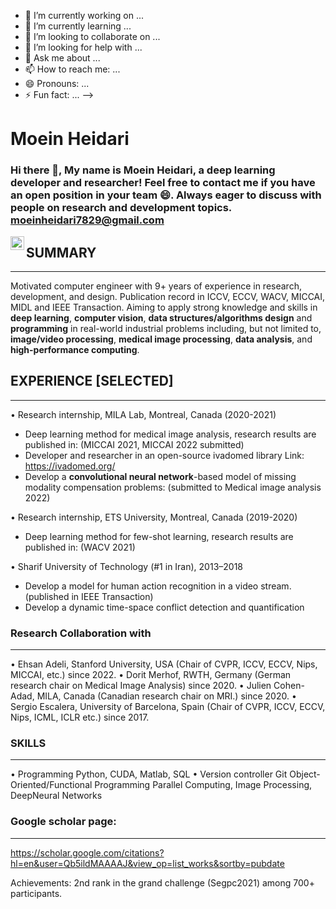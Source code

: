 
- 🔭 I’m currently working on ...
- 🌱 I’m currently learning ...
- 👯 I’m looking to collaborate on ...
- 🤔 I’m looking for help with ...
- 💬 Ask me about ...
- 📫 How to reach me: ...
- 😄 Pronouns: ...
- ⚡ Fun fact: ...
-->

# Moein Heidari

### Hi there 👋, My name is Moein Heidari, a deep learning developer and researcher! Feel free to contact me if you have an open position in your team 😄. Always eager to discuss with people on research and development topics. moeinheidari7829@gmail.com

<!-- <a href="https://twitter.com/MoeinHeidari2">
  <img align="left" alt="Moein Heidari | Twitter" width="22px" src="https://raw.githubusercontent.com/peterthehan/peterthehan/master/assets/twitter.svg" />
</a> -->
<a href="https://www.linkedin.com/in/reza-azad-37a652109/">
  <img align="left" alt="Moein's LinkedIn" width="22px" src="https://raw.githubusercontent.com/peterthehan/peterthehan/master/assets/linkedin.svg" />
</a>


## SUMMARY
------------
Motivated computer engineer with 9+ years of experience in research, development, and design. Publication record in ICCV, ECCV, WACV, MICCAI, MIDL and IEEE Transaction. Aiming to apply strong knowledge and skills in **deep learning**, **computer vision**, **data structures/algorithms design** and **programming** in real-world industrial problems including, but not limited to, **image/video processing**, **medical image processing**, **data analysis**, and **high-performance computing**.

## EXPERIENCE [SELECTED]
--------------------------
• Research internship, MILA Lab, Montreal, Canada (2020-2021)
 - Deep learning method for medical image analysis, research results are published in: 
 (MICCAI 2021, MICCAI 2022 submitted)
 - Developer and researcher in an open-source ivadomed library Link: https://ivadomed.org/ 
 - Develop a **convolutional neural network**-based model of missing modality compensation problems: 
 (submitted to Medical image analysis 2022)

• Research internship, ETS University, Montreal, Canada (2019-2020)
 - Deep learning method for few-shot learning, research results are published in: 
 (WACV 2021)

• Sharif University of Technology (#1 in Iran), 2013–2018
 - Develop a model for human action recognition in a video stream. 
 (published in IEEE Transaction)
 - Develop a dynamic time-space conflict detection and quantification 

### Research Collaboration with
-------
• Ehsan Adeli, Stanford University, USA (Chair of CVPR, ICCV, ECCV, Nips, MICCAI, etc.) since 2022.
• Dorit Merhof, RWTH, Germany (German research chair on Medical Image Analysis) since 2020.
• Julien Cohen-Adad, MILA, Canada (Canadian research chair on MRI.) since 2020.
• Sergio Escalera, University of Barcelona, Spain (Chair of CVPR, ICCV, ECCV, Nips, ICML, ICLR etc.) since 2017.

### SKILLS
-------
• Programming
 Python, CUDA, Matlab, SQL
• Version controller Git
 Object-Oriented/Functional Programming
 Parallel Computing, Image Processing, DeepNeural Networks

### Google scholar page:
-------------
https://scholar.google.com/citations?hl=en&user=Qb5ildMAAAAJ&view_op=list_works&sortby=pubdate

Achievements:
2nd rank in the grand challenge (Segpc2021) among 700+ participants.
